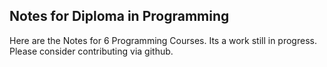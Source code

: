 ## Notes for Diploma in Programming

Here are the Notes for 6 Programming Courses. Its a work still in progress. Please consider contributing via github.

